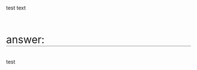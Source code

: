 test text

<br><br><div style='font-size:2em;border-bottom:1px solid #888888'>answer:</div><br><br>test